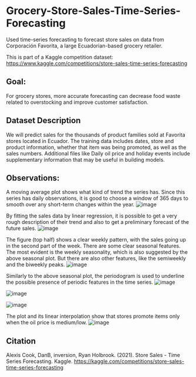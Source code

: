 # Grocery-Store-Sales-Time-Series-Forecasting
Used time-series forecasting to forecast store sales on data from Corporación Favorita, a large Ecuadorian-based grocery retailer.

This is part of a Kaggle competition dataset: https://www.kaggle.com/competitions/store-sales-time-series-forecasting



## Goal:
For grocery stores, more accurate forecasting can decrease food waste related to overstocking and improve customer satisfaction. 

## Dataset Description
We  will predict sales for the thousands of product families sold at Favorita stores located in Ecuador. 
The training data includes dates, store and product information, whether that item was being promoted, as well as the sales numbers. 
Additional files  like Daily oil price and holiday events include supplementary information that may be useful in building models.


## Observations:
A moving average plot shows what kind of trend the series has. Since this series has daily observations, it is good to choose a window of 365 days to smooth over any short-term changes within the year.
![image](https://github.com/user-attachments/assets/3de15e1e-cc92-4cb5-a922-7b0878f36be3)

By fitting the sales data by linear regression, it is possible to get a very rough description of their trend and also to get a preliminary forecast of the future sales.
![image](https://github.com/user-attachments/assets/745da394-27ab-480f-9f89-46a5cac675ad)

The figure (top half) shows a clear weekly pattern, with the sales going up in the second part of the week.
There are some clear seasonal features. The most evident is the weekly seasonality, which is also suggested by the above seasonal plot. 
But there are also other features, like the semiweekly and the biweekly peaks.
![image](https://github.com/user-attachments/assets/b3e346e2-2220-4d74-8aaf-a32c194461df)

Similarly to the above seasonal plot, the periodogram is used to underline the possible presence of periodic features in the time series.
![image](https://github.com/user-attachments/assets/a8ca17cd-c9b1-4041-8509-57311ddeb2a8)


![image](https://github.com/user-attachments/assets/84b5f830-6eff-4ab9-8691-5d2fe1579664)


![image](https://github.com/user-attachments/assets/1d850b0a-05be-4f41-a054-7dc14aad225e)

The plot and its linear interpolation show that stores promote items only when the oil price is medium/low.
![image](https://github.com/user-attachments/assets/722fa15a-0f73-475f-8607-0a49447885cd)






## Citation
Alexis Cook, DanB, inversion, Ryan Holbrook. (2021). Store Sales - Time Series Forecasting. Kaggle. https://kaggle.com/competitions/store-sales-time-series-forecasting
